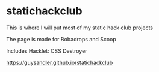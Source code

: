 # statichackclub
This is where I will put most of my static hack club projects


The page is made for Bobadrops and Scoop


Includes Hacklet: CSS Destroyer

https://guysandler.github.io/statichackclub